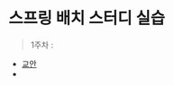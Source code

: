 # 스프링 배치 스터디 실습

> 1주차 :
- [교안](https://devocean.sk.com/blog/techBoardDetail.do?ID=166164)
- 
> 
> 
> 
> 
> 
> 
> 
> 